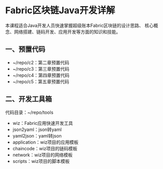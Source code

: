 # Fabric区块链Java开发详解

本课程适合Java开发人员快速掌握超级账本Fabric区块链的设计思路、 
核心概念、网络搭建、链码开发、应用开发等方面的知识和技能。

## 一、预置代码

- ~/repo/c2：第二章预置代码
- ~/repo/c3：第三章预置代码
- ~/repo/c4：第四章预置代码
- ~/repo/c5：第五章预置代码

## 二、开发工具箱

代码目录：~/repo/tools

- wiz：Fabric应用快速开发工具
- json2yaml：json转yaml
- yaml2json：yaml转json
- application：wiz项目的应用模板
- chaincode：wiz项目的链码模板
- network：wiz项目的网络模板
- scripts：wiz项目的脚本模板